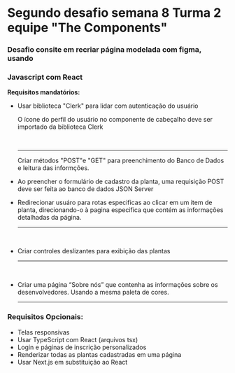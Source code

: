 # Segundo desafio semana 8 Turma 2 equipe "The Components"

### Desafio consite em recriar página modelada com figma, usando

### Javascript com React

**Requisitos mandatórios:**

- Usar biblioteca "Clerk" para lidar com autenticação do usuário

  O ícone do perfil do usuário no componente de cabeçalho deve ser importado da biblioteca Clerk

  &nbsp;

  ------

  Criar métodos "POST"e "GET" para preenchimento do Banco de Dados e leitura das informções.

- Ao preencher o formulário de cadastro da planta, uma requisição POST deve ser feita ao banco de dados JSON Server

- Redirecionar usuáro para rotas especificas ao clicar em um item de planta, direcionando-o à pagina especifica que contém as informações detalhadas da página. 

  ------

  &nbsp;

- Criar controles deslizantes para exibição das plantas

  ------

  &nbsp;

- Criar uma página “Sobre nós” que contenha as informações sobre os desenvolvedores. Usando a mesma paleta de cores.

  ------

  


### Requisitos Opcionais:

- Telas responsivas
- Usar TypeScript com React (arquivos tsx)
- Login e páginas de inscrição personalizados
- Renderizar todas as plantas cadastradas em uma página
- Usar Next.js em substituição ao React
